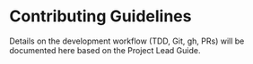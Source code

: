 # Contributing Guidelines

Details on the development workflow (TDD, Git, gh, PRs) will be documented here based on the Project Lead Guide. 